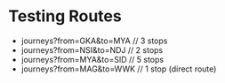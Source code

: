 # Testing Routes

- journeys?from=GKA&to=MYA // 3 stops
- journeys?from=NSI&to=NDJ // 2 stops
- journeys?from=MYA&to=SID // 5 stops
- journeys?from=MAG&to=WWK // 1 stop (direct route)
